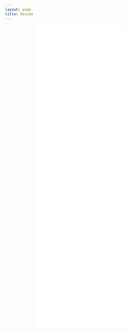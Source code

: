 ```yaml
---
layout: page
title: Resume
---
```


<div style="display:flex;justify-content:center;height:1000px;width:500px;">
    <embed src="/assets/files/Tumey-Resume.pdf" type="application/pdf">
</div>
